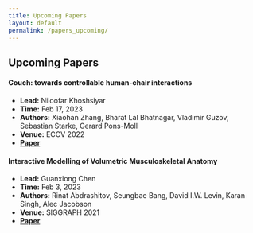 ```yaml
---
title: Upcoming Papers
layout: default
permalink: /papers_upcoming/
---
```


## Upcoming Papers

#### Couch: towards controllable human-chair interactions
* **Lead:** Niloofar Khoshsiyar
* **Time:** Feb 17, 2023
* **Authors:** Xiaohan Zhang, Bharat Lal Bhatnagar, Vladimir Guzov, Sebastian Starke, Gerard Pons-Moll
* **Venue:** ECCV 2022
* [**Paper**](https://arxiv.org/abs/2205.00541)

#### Interactive Modelling of Volumetric Musculoskeletal Anatomy
* **Lead:** Guanxiong Chen
* **Time:** Feb 3, 2023
* **Authors:** Rinat Abdrashitov, Seungbae Bang, David I.W. Levin, Karan Singh, Alec Jacobson
* **Venue:** SIGGRAPH 2021
* [**Paper**](https://arxiv.org/abs/2106.05161)